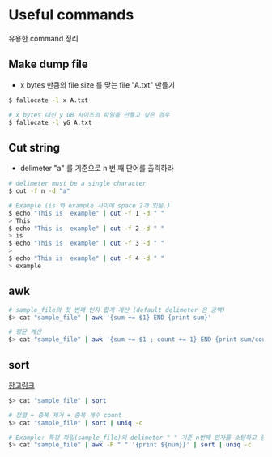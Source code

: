 # Useful commands
유용한 command 정리


## Make dump file
- x bytes 만큼의 file size 를 맞는 file "A.txt" 만들기
```bash
$ fallocate -l x A.txt

# x bytes 대신 y GB 사이즈의 파일을 만들고 싶은 경우
$ fallocate -l yG A.txt
```

## Cut string 
- delimeter "a" 를 기준으로 n 번 째 단어를 출력하라  
```bash
# delimeter must be a single character
$ cut -f n -d "a"

# Example (is 와 example 사이에 space 2개 있음.)
$ echo "This is  example" | cut -f 1 -d " "
> This
$ echo "This is  example" | cut -f 2 -d " "
> is
$ echo "This is  example" | cut -f 3 -d " "
>  
$ echo "This is  example" | cut -f 4 -d " "
> example
```

## awk
```bash
# sample_file의 첫 번째 인자 합계 계산 (default delimeter 은 공백)
$> cat "sample_file" | awk '{sum += $1} END {print sum}'

# 평균 계산
$> cat "sample_file" | awk '{sum += $1 ; count += 1} END {print sum/count}'
```

## sort 
[참고링크](https://linuxmadang.tistory.com/entry/linux%EB%A6%AC%EB%88%85%EC%8A%A4-sort-%EB%AA%85%EB%A0%B9%EC%96%B4)
```bash
$> cat "sample_file" | sort

# 정렬 + 중복 제거 + 중복 개수 count
$> cat "sample_file" | sort | uniq -c

# Example: 특정 파일(sample_file)의 delimeter " " 기준 n번째 인자를 소팅하고 중복을 제거한다.
$> cat "sample_file" | awk -F " " '{print ${num}}' | sort | uniq -c
```
